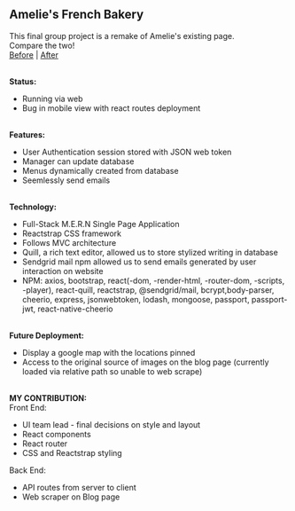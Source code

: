 ## Amelie's French Bakery

This final group project is a remake of Amelie's existing page. <br>
Compare the two! <br>
[Before](http://www.ameliesfrenchbakery.com/) | [After](https://lit-spire-91818.herokuapp.com/) <br><br>

**Status:** <br>
* Running via web <br>
* Bug in mobile view with react routes deployment <br><br>

**Features:** <br>
* User Authentication session stored with JSON web token <br>
* Manager can update database <br>
* Menus dynamically created from database <br>
* Seemlessly send emails <br><br>

**Technology:** <br>
* Full-Stack M.E.R.N Single Page Application <br>
* Reactstrap CSS framework <br>
* Follows MVC architecture <br>
* Quill, a rich text editor, allowed us to store stylized writing in database <br>
* Sendgrid mail npm allowed us to send emails generated by user interaction on website <br>
* NPM: axios, bootstrap, react(-dom, -render-html, -router-dom, -scripts, -player), react-quill, reactstrap, @sendgrid/mail, bcrypt,body-parser, cheerio, express, jsonwebtoken, lodash, mongoose, passport, passport-jwt, react-native-cheerio <br><br>

**Future Deployment:** <br>
* Display a google map with the locations pinned <br>
* Access to the original source of images on the blog page (currently loaded via relative path so unable to web scrape) <br><br>

**MY CONTRIBUTION:** <br>
Front End: <br>
 * UI team lead - final decisions on style and layout
 * React components <br>
 * React router <br>
 * CSS and Reactstrap styling <br>

Back End: <br>
 * API routes from server to client <br>
 * Web scraper on Blog page <br>


